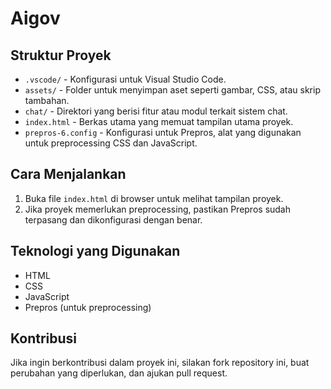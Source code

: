 # Aigov

## Struktur Proyek
- `.vscode/` - Konfigurasi untuk Visual Studio Code.
- `assets/` - Folder untuk menyimpan aset seperti gambar, CSS, atau skrip tambahan.
- `chat/` - Direktori yang berisi fitur atau modul terkait sistem chat.
- `index.html` - Berkas utama yang memuat tampilan utama proyek.
- `prepros-6.config` - Konfigurasi untuk Prepros, alat yang digunakan untuk preprocessing CSS dan JavaScript.

## Cara Menjalankan
1. Buka file `index.html` di browser untuk melihat tampilan proyek.
2. Jika proyek memerlukan preprocessing, pastikan Prepros sudah terpasang dan dikonfigurasi dengan benar.

## Teknologi yang Digunakan
- HTML
- CSS
- JavaScript
- Prepros (untuk preprocessing)

## Kontribusi
Jika ingin berkontribusi dalam proyek ini, silakan fork repository ini, buat perubahan yang diperlukan, dan ajukan pull request.
